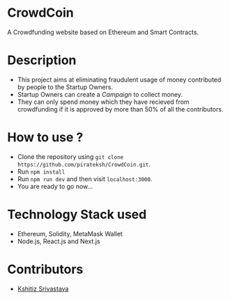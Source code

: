 # CrowdCoin
A Crowdfunding website based on Ethereum and Smart Contracts.

# Description
* This project aims at eliminating fraudulent usage of money contributed by people to the Startup Owners.
* Startup Owners can create a _Campaign_ to collect money.
* They can only spend money which they have recieved from crowdfunding if it is approved by more than 50% of all the contributors.

# How to use ?
* Clone the repository using `git clone https://github.com/pirateksh/CrowdCoin.git`.
* Run `npm install`
* Run `npm run dev` and then visit `localhost:3000`.
* You are ready to go now...

# Technology Stack used
* Ethereum, Solidity, MetaMask Wallet
* Node.js, React.js and Next.js

# Contributors
* <a href="https://github.com/pirateksh">Kshitiz Srivastava</a>
